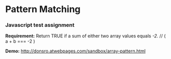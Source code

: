 # Pattern Matching

### Javascript test assignment

**Requirement:** Return TRUE if a sum of either two array values equals *-2.* // ( a + b === -2 )

**Demo:** http://donsro.atwebpages.com/sandbox/array-pattern.html

